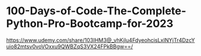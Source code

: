 # 100-Days-of-Code-The-Complete-Python-Pro-Bootcamp-for-2023
https://www.udemy.com/share/103IHM3@_vhKjlu4FdyeohcisLxINYjTr4DzcYuio82mtsv0voVOxxu9QWBZqS3VX24FPkBBgw==/
